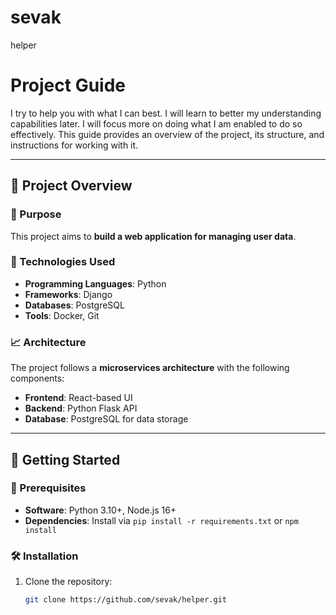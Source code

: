 # sevak
helper
# Project Guide

I try to help you with what I can best.
I will learn to better my understanding capabilities later.
I will focus more on doing what I am enabled to do so effectively.
This guide provides an overview of the project, its structure, and instructions for working with it.

---


















## 🧭 Project Overview

### 📌 Purpose
This project aims to **build a web application for managing user data**.

### 🧱 Technologies Used
- **Programming Languages**: Python
- **Frameworks**: Django
- **Databases**: PostgreSQL
- **Tools**: Docker, Git

### 📈 Architecture
The project follows a **microservices architecture** with the following components:
- **Frontend**: React-based UI
- **Backend**: Python Flask API
- **Database**: PostgreSQL for data storage

---

## 🚀 Getting Started

### 🔧 Prerequisites
- **Software**: Python 3.10+, Node.js 16+
- **Dependencies**: Install via `pip install -r requirements.txt` or `npm install`

### 🛠️ Installation
1. Clone the repository:
   ```bash
   git clone https://github.com/sevak/helper.git
